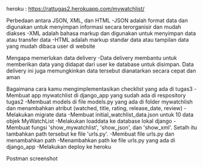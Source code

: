 heroku : https://rattugas2.herokuapp.com/mywatchlist/

Perbedaan antara JSON, XML, dan HTML
-JSON adalah format data dan digunakan untuk menyimpan informasi secara terorganisir dan mudah diakses
-XML adalah bahasa markup dan digunakan untuk menyimpan data atau transfer data 
-HTML adalah markup standar data atau tampilan data yang mudah dibaca user di website

Mengapa memerlukan data delivery
-Data delivery membantu untuk memberikan data yang didapat dari user ke database untuk disimpan. Data delivery ini juga memungkinkan data tersebut dianatarkan secara cepat dan aman

Bagaimana cara kamu mengimplementasikan checklist yang ada di tugas3
-Membuat app mywatchlist di django_app yang sudah ada di respository tugas2
-Membuat models di file models.py yang ada di folder mywatchlish dan menambahkan atribut (watched, title, rating, release_date, review)
-Melakukan migrate data
-Membuat initial_watchlist_data.json untuk 10 data objek MyWatchList
-Melakukan loaddata ke database lokal django
-Membuat fungsi 'show_mywatchlist', 'show_json', dan 'show_xml'. Setalh itu tambahkan path tersebut ke file 'urls.py'.
-Membuat file urls.py dan menambahkan path
-Menambahkan path ke file urls.py yang ada di django_app
-Melakukan deploy ke heroku

Postman screenshot
